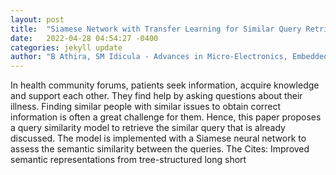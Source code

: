 ```yaml
---
layout: post
title:  "Siamese Network with Transfer Learning for Similar Query Retrieval in Online Health Community Forums"
date:   2022-04-28 04:54:27 -0400
categories: jekyll update
author: "B Athira, SM Idicula - Advances in Micro-Electronics, Embedded Systems , 2022"
---
```

In health community forums, patients seek information, acquire knowledge and support each other. They find help by asking questions about their illness. Finding similar people with similar issues to obtain correct information is often a great challenge for them. Hence, this paper proposes a query similarity model to retrieve the similar query that is already discussed. The model is implemented with a Siamese neural network to assess the semantic similarity between the queries. The Cites: Improved semantic representations from tree-structured long short